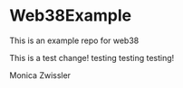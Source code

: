 # Web38Example
This is an example repo for web38


This is a test change! testing testing testing! 


Monica Zwissler 